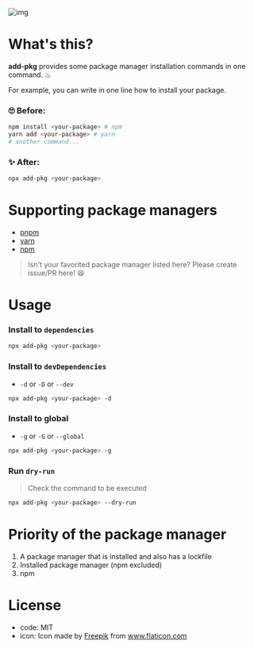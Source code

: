 ![img](https://i.imgur.com/zyhDxxP.png)

# What's this?

**add-pkg** provides some package manager installation commands in one command. ♨︎

For example, you can write in one line how to install your package.

### 🙄 Before:

```bash
npm install <your-package> # npm
yarn add <your-package> # yarn
# another command...
```

### ✨ After:

```bash
npx add-pkg <your-package>
```

# Supporting package managers

- [pnpm](https://pnpm.js.org/)
- [yarn](https://yarnpkg.com/)
- [npm](https://www.npmjs.com/)

> Isn't your favorited package manager listed here? Please create issue/PR here! 😆

# Usage

### Install to `dependencies`

```bash
npx add-pkg <your-package>
```

### Install to `devDependencies`

- `-d` or `-D` or `--dev`

```bash
npx add-pkg <your-package> -d
```

### Install to global

- `-g` or `-G` or `--global`

```bash
npx add-pkg <your-package> -g
```

### Run `dry-run`

> Check the command to be executed

```bash
npx add-pkg <your-package> --dry-run
```

# Priority of the package manager

1. A package manager that is installed and also has a lockfile
1. Installed package manager (npm excluded)
1. npm

# License

- code: MIT
- icon: Icon made by [Freepik](https://www.freepik.com/) from www.flaticon.com
